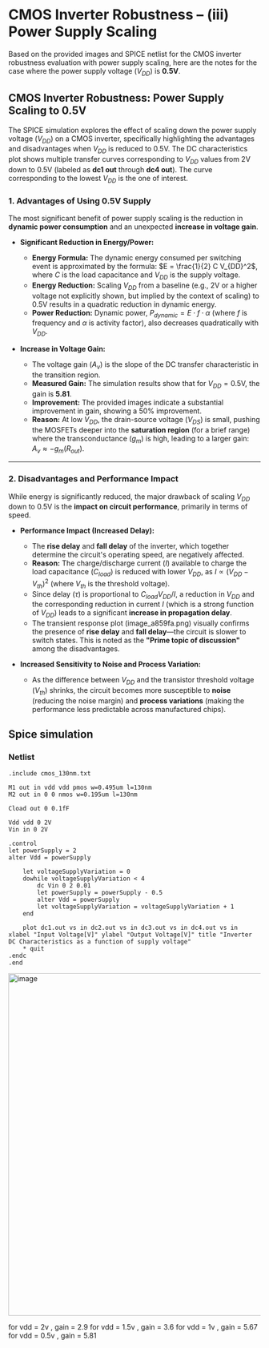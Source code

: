 # CMOS Inverter Robustness – (iii) Power Supply Scaling


Based on the provided images and SPICE netlist for the CMOS inverter robustness evaluation with power supply scaling, here are the notes for the case where the power supply voltage ($V_{DD}$) is **$0.5\text{V}$**.

## CMOS Inverter Robustness: Power Supply Scaling to $0.5\text{V}$

The SPICE simulation explores the effect of scaling down the power supply voltage ($V_{DD}$) on a CMOS inverter, specifically highlighting the advantages and disadvantages when $V_{DD}$ is reduced to $0.5\text{V}$. The DC characteristics plot shows multiple transfer curves corresponding to $V_{DD}$ values from $2\text{V}$ down to $0.5\text{V}$ (labeled as **dc1 out** through **dc4 out**). The curve corresponding to the lowest $V_{DD}$ is the one of interest.

### 1. Advantages of Using $0.5\text{V}$ Supply

The most significant benefit of power supply scaling is the reduction in **dynamic power consumption** and an unexpected **increase in voltage gain**.

* **Significant Reduction in Energy/Power:**
    * **Energy Formula:** The dynamic energy consumed per switching event is approximated by the formula: $E = \frac{1}{2} C V_{DD}^2$, where $C$ is the load capacitance and $V_{DD}$ is the supply voltage.
    * **Energy Reduction:** Scaling $V_{DD}$ from a baseline (e.g., $2\text{V}$ or a higher voltage not explicitly shown, but implied by the context of scaling) to $0.5\text{V}$ results in a quadratic reduction in dynamic energy.
    * **Power Reduction:** Dynamic power, $P_{dynamic} = E \cdot f \cdot \alpha$ (where $f$ is frequency and $\alpha$ is activity factor), also decreases quadratically with $V_{DD}$.

* **Increase in Voltage Gain:**
    * The voltage gain ($A_v$) is the slope of the DC transfer characteristic in the transition region.
    * **Measured Gain:** The simulation results show that for $V_{DD} = 0.5\text{V}$, the gain is **$5.81$**.
    * **Improvement:** The provided images indicate a substantial improvement in gain, showing a $50\%$ improvement.
    * **Reason:** At low $V_{DD}$, the drain-source voltage ($V_{DS}$) is small, pushing the MOSFETs deeper into the **saturation region** (for a brief range) where the transconductance ($g_m$) is high, leading to a larger gain: $A_v \approx -g_{m}(R_{out})$.

---

### 2. Disadvantages and Performance Impact

While energy is significantly reduced, the major drawback of scaling $V_{DD}$ down to $0.5\text{V}$ is the **impact on circuit performance**, primarily in terms of speed.

* **Performance Impact (Increased Delay):**
    * The **rise delay** and **fall delay** of the inverter, which together determine the circuit's operating speed, are negatively affected.
    * **Reason:** The charge/discharge current ($I$) available to charge the load capacitance ($C_{load}$) is reduced with lower $V_{DD}$, as $I \propto (V_{DD} - V_{th})^2$ (where $V_{th}$ is the threshold voltage).
    * Since delay ($\tau$) is proportional to $C_{load} V_{DD} / I$, a reduction in $V_{DD}$ and the corresponding reduction in current $I$ (which is a strong function of $V_{DD}$) leads to a significant **increase in propagation delay**.
    * The transient response plot (image\_a859fa.png) visually confirms the presence of **rise delay** and **fall delay**—the circuit is slower to switch states. This is noted as the **"Prime topic of discussion"** among the disadvantages.

* **Increased Sensitivity to Noise and Process Variation:**
    * As the difference between $V_{DD}$ and the transistor threshold voltage ($V_{th}$) shrinks, the circuit becomes more susceptible to **noise** (reducing the noise margin) and **process variations** (making the performance less predictable across manufactured chips).

## Spice simulation
### Netlist 
```
.include cmos_130nm.txt

M1 out in vdd vdd pmos w=0.495um l=130nm
M2 out in 0 0 nmos w=0.195um l=130nm

Cload out 0 0.1fF

Vdd vdd 0 2V
Vin in 0 2V

.control 
let powerSupply = 2 
alter Vdd = powerSupply

    let voltageSupplyVariation = 0
    dowhile voltageSupplyVariation < 4
        dc Vin 0 2 0.01
        let powerSupply = powerSupply - 0.5
        alter Vdd = powerSupply
        let voltageSupplyVariation = voltageSupplyVariation + 1 
    end
    
    plot dc1.out vs in dc2.out vs in dc3.out vs in dc4.out vs in  xlabel "Input Voltage[V]" ylabel "Output Voltage[V]" title "Inverter DC Characteristics as a function of supply voltage"
    * quit 
.endc 
.end
```

<img width="746" height="684" alt="image" src="https://github.com/user-attachments/assets/044f7960-1374-46a8-b70d-0fb6c67a96d7" />

for vdd = 2v , gain = 2.9
for vdd = 1.5v , gain = 3.6
for vdd = 1v , gain = 5.67
for vdd = 0.5v , gain = 5.81
